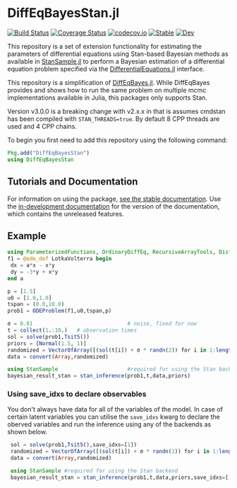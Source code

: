 # DiffEqBayesStan.jl

[![Build Status](https://github.com/StanJulia/DiffEqBayesStan.jl/workflows/CI/badge.svg)](https://github.com/StanJulia/DiffEqBayesStan.jl/actions?query=workflow%3ACI)
[![Coverage Status](https://coveralls.io/repos/github/StanJulia/DiffEqBayesStan.jl/badge.svg?branch=master)](https://coveralls.io/github/StanJulia/DiffEqBayesStan.jl?branch=master)
[![codecov.io](http://codecov.io/github/StanJulia/DiffEqBayesStan.jl/coverage.svg?branch=master)](http://codecov.io/github/StanJulia/DiffEqBayesStan.jl?branch=master)
[![Stable](https://img.shields.io/badge/docs-stable-blue.svg)](http://diffeqbayes.sciml.ai/stable/)
[![Dev](https://img.shields.io/badge/docs-dev-blue.svg)](http://diffeqbayes.sciml.ai/dev/)

This repository is a set of extension functionality for estimating the parameters of differential equations using Stan-based Bayesian methods as available in [StanSample.jl](https://github.com/StanJulia/StanSample.jl) to perform a Bayesian estimation of a differential equation problem specified via the [DifferentialEquations.jl](https://github.com/SciML/DifferentialEquations.jl) interface.

This repository is a simplification of [DiffEqBayes.jl](). While DiffEqBayes provides and shows how to run the same problem on multiple mcmc implementations available in Julia, this packages only supports Stan.

Version v3.0.0 is a breaking change with v2.x.x in that is assumes cmdstan has been compiled with `STAN_THREADS=true`.
By default 8 CPP threads are used and 4 CPP chains.

To begin you first need to add this repository using the following command:

```julia
Pkg.add("DiffEqBayesStan")
using DiffEqBayesStan
```

## Tutorials and Documentation

For information on using the package,
[see the stable documentation](https://diffeqbayes.sciml.ai/stable/). Use the
[in-development documentation](https://diffeqbayes.sciml.ai/dev/) for the version of
the documentation, which contains the unreleased features.

## Example

 ```julia
 using ParameterizedFunctions, OrdinaryDiffEq, RecursiveArrayTools, Distributions
 f1 = @ode_def LotkaVolterra begin
  dx = a*x - x*y
  dy = -3*y + x*y
 end a

 p = [1.5]
 u0 = [1.0,1.0]
 tspan = (0.0,10.0)
 prob1 = ODEProblem(f1,u0,tspan,p)

 σ = 0.01                              # noise, fixed for now
 t = collect(1.:10.)   # observation times
 sol = solve(prob1,Tsit5())
 priors = [Normal(1.5, 1)]
 randomized = VectorOfArray([(sol(t[i]) + σ * randn(2)) for i in 1:length(t)])
 data = convert(Array,randomized)
 
 using StanSample                      #required for using the Stan backend
 bayesian_result_stan = stan_inference(prob1,t,data,priors)

```
### Using save_idxs to declare observables

You don't always have data for all of the variables of the model. In case of certain latent variables
you can utilise the `save_idxs` kwarg to declare the oberved variables and run the inference using any 
of the backends as shown below.

```julia
 sol = solve(prob1,Tsit5(),save_idxs=[1])
 randomized = VectorOfArray([(sol(t[i]) + σ * randn(1)) for i in 1:length(t)])
 data = convert(Array,randomized)

 using StanSample #required for using the Stan backend
 bayesian_result_stan = stan_inference(prob1,t,data,priors,save_idxs=[1])
 ```
